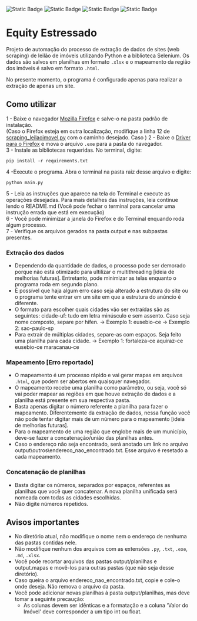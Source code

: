 ![Static Badge](https://img.shields.io/badge/Python-yellow?logo=python) ![Static Badge](https://img.shields.io/badge/web%20Scraping-green)  ![Static Badge](https://img.shields.io/badge/automation-red) ![Static Badge](https://img.shields.io/badge/Folium-brown)




# Equity Estressado

Projeto de automação do processo de extração de dados de sites (web scraping) de leilão de imóveis utilizando Python e a biblioteca Selenium. Os dados são salvos em planilhas em formato `.xlsx` e o mapeamento da região dos imóveis é salvo em formato `.html`.

No presente momento, o programa é configurado apenas para realizar a extração de apenas um site.

## Como utilizar

1 - Baixe o navegador [Mozilla Firefox](https://www.mozilla.org/pt-BR/firefox/new/) e salve-o na pasta padrão de instalação.  
    (Caso o Firefox esteja em outra localização, modifique a linha 12 de [scraping_leilaoimovel.py](./src/scraping/scraping_leilaoimovel.py) com o caminho desejado. Caso )
2 - Baixe o [Driver para o Firefox](https://github.com/mozilla/geckodriver/releases) e mova o arquivo `.exe` para a pasta do navegador.  
3 - Instale as bibliotecas requeridas. No terminal, digite:
```
pip install -r requirements.txt
```
4 -Execute o programa. Abra o terminal na pasta raiz desse arquivo e digite:
```
python main.py
```
5 - Leia as instruções que aparece na tela do Terminal e execute as operações desejadas. Para mais detalhes das instruções, leia continue lendo o README.md
    (Você pode fechar o terminal para cancelar uma instrução errada que está em execução)  
6 - Você pode minimizar a janela do Firefox e do Terminal enquando roda algum processo.  
7 - Verifique os arquivos gerados na pasta output e nas subpastas presentes.  


### Extração dos dados
- Dependendo da quantidade de dados, o processo pode ser demorado porque não está otimizado para ultilizar o multithreading [ideia de melhorias futuras].
Entretanto, pode minimizar as telas enquanto o programa roda em segundo plano.
- É possível que haja algum erro caso seja alterado a estrutura do site ou o programa tente entrar em um site em que a estrutura do anúncio é diferente.
- O formato para escolher quais cidades vão ser extraídas são as seguintes:
    cidade-uf: tudo em letra minúsculo e sem assento. Caso seja nome composto, separe por hífen.
        -> Exemplo 1: eusebio-ce
        -> Exemplo 2: sao-paulo-sp
- Para extrair de múltiplas cidades, separe-as com espaços. Seja feito uma planilha para cada cidade.
        -> Exemplo 1: fortaleza-ce aquiraz-ce eusebio-ce maracanau-ce

### Mapeamento [Erro reportado]
- O mapeamento é um processo rápido e vai gerar mapas em arquivos `.html`, que podem ser abertos em quaisquer navegador.
- O mapeamento recebe uma planilha como parâmetro, ou seja, você só vai poder mapear as regiões em que houve extração de dados e a planilha está presente em sua respectiva pasta.
- Basta apenas digitar o número referente a planilha para fazer o mapeamento.
    Diferentemente da extração de dados, nessa função você não pode tentar digitar mais de um número para o mapeamento [ideia de melhorias futuras].
- Para o mapeamento de uma região que englobe mais de um município, deve-se fazer a concatenação/união das planilhas antes.
- Caso o endereço não seja encontrado, será anotado um link no arquivo output\outros\endereco_nao_encontrado.txt. Esse arquivo é resetado a cada mapeamento.

### Concatenação de planilhas
- Basta digitar os números, separados por espaços, referentes as planilhas que você quer concatenar. A nova planilha unificada será nomeada com todas as cidades escolhidas.
- Não digite números repetidos.


## Avisos importantes
- No diretório atual, não modifique o nome nem o endereço de nenhuma das pastas contidas nele.
- Não modifique nenhum dos arquivos com as extensões `.py`, `.txt`, `.exe`, `.md`, `.xlsx`.
- Você pode recortar arquivos das pastas output/planilhas e output.mapas e movê-los para outras pastas (que não seja desse diretório).
- Caso queira o arquivo endereco_nao_encontrado.txt, copie e cole-o onde deseja. Não remova o arquivo da pasta.
- Você pode adicionar novas planilhas à pasta output/planilhas, mas deve tomar a seguinte precaução:
    - As colunas devem ser idênticas e a formatação e a coluna 'Valor do Imóvel' deve corresponder a um tipo int ou float.
